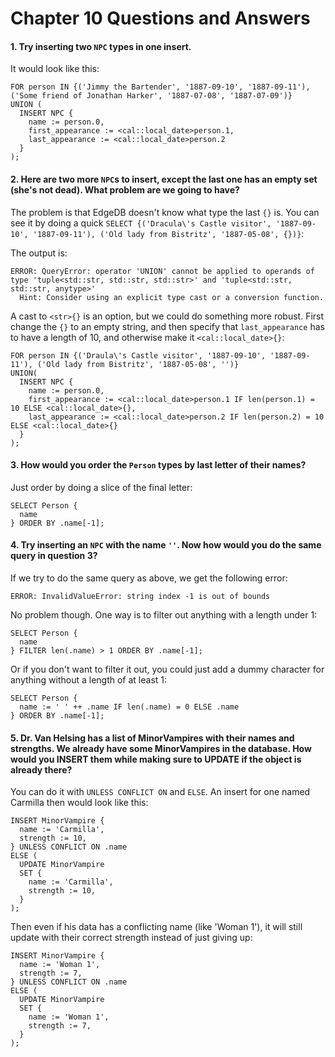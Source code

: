 # Chapter 10 Questions and Answers

#### 1. Try inserting two `NPC` types in one insert.

It would look like this:

```edgeql
FOR person IN {('Jimmy the Bartender', '1887-09-10', '1887-09-11'), ('Some friend of Jonathan Harker', '1887-07-08', '1887-07-09')}
UNION (
  INSERT NPC {
    name := person.0,
    first_appearance := <cal::local_date>person.1,
    last_appearance := <cal::local_date>person.2
  }
);
```

#### 2. Here are two more `NPC`s to insert, except the last one has an empty set (she's not dead). What problem are we going to have?

The problem is that EdgeDB doesn't know what type the last `{}` is. You can see it by doing a quick `SELECT {('Dracula\'s Castle visitor', '1887-09-10', '1887-09-11'), ('Old lady from Bistritz', '1887-05-08', {})}`:

The output is:

```
ERROR: QueryError: operator 'UNION' cannot be applied to operands of type 'tuple<std::str, std::str, std::str>' and 'tuple<std::str, std::str, anytype>'
  Hint: Consider using an explicit type cast or a conversion function.
```

A cast to `<str>{}` is an option, but we could do something more robust. First change the `{}` to an empty string, and then specify that `last_appearance` has to have a length of 10, and otherwise make it `<cal::local_date>{}`:

```edgeql
FOR person IN {('Draula\'s Castle visitor', '1887-09-10', '1887-09-11'), ('Old lady from Bistritz', '1887-05-08', '')}
UNION(
  INSERT NPC {
    name := person.0,
    first_appearance := <cal::local_date>person.1 IF len(person.1) = 10 ELSE <cal::local_date>{},
    last_appearance := <cal::local_date>person.2 IF len(person.2) = 10 ELSE <cal::local_date>{}
  }
);
```

#### 3. How would you order the `Person` types by last letter of their names?

Just order by doing a slice of the final letter:

```edgeql
SELECT Person {
  name
} ORDER BY .name[-1];
```

#### 4. Try inserting an `NPC` with the name `''`. Now how would you do the same query in question 3?

If we try to do the same query as above, we get the following error:

```
ERROR: InvalidValueError: string index -1 is out of bounds
```

No problem though. One way is to filter out anything with a length under 1:

```edgeql
SELECT Person {
  name
} FILTER len(.name) > 1 ORDER BY .name[-1];
```

Or if you don't want to filter it out, you could just add a dummy character for anything without a length of at least 1:

```edgeql
SELECT Person {
  name := ' ' ++ .name IF len(.name) = 0 ELSE .name
} ORDER BY .name[-1];
```

#### 5. Dr. Van Helsing has a list of MinorVampires with their names and strengths. We already have some MinorVampires in the database. How would you INSERT them while making sure to UPDATE if the object is already there?

You can do it with `UNLESS CONFLICT ON` and `ELSE`. An insert for one named Carmilla then would look like this:

```edgeql
INSERT MinorVampire {
  name := 'Carmilla',
  strength := 10,
} UNLESS CONFLICT ON .name
ELSE (
  UPDATE MinorVampire
  SET {
    name := 'Carmilla',
    strength := 10,
  }
);
```

Then even if his data has a conflicting name (like 'Woman 1'), it will still update with their correct strength instead of just giving up:

```edgeql
INSERT MinorVampire {
  name := 'Woman 1',
  strength := 7,
} UNLESS CONFLICT ON .name
ELSE (
  UPDATE MinorVampire
  SET {
    name := 'Woman 1',
    strength := 7,
  }
);
```
